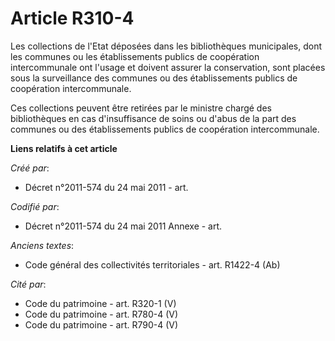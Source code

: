 # Article R310-4

Les collections de l'Etat déposées dans les bibliothèques municipales, dont les communes ou les établissements publics de
coopération intercommunale ont l'usage et doivent assurer la conservation, sont placées sous la surveillance des communes ou
des établissements publics de coopération intercommunale.

Ces collections peuvent être retirées par le ministre chargé des bibliothèques en cas d'insuffisance de soins ou d'abus de la
part des communes ou des établissements publics de coopération intercommunale.

**Liens relatifs à cet article**

_Créé par_:

  - Décret n°2011-574 du 24 mai 2011  - art.

_Codifié par_:

  - Décret n°2011-574 du 24 mai 2011 Annexe - art.

_Anciens textes_:

  - Code général des collectivités territoriales - art. R1422-4 (Ab)

_Cité par_:

  - Code du patrimoine - art. R320-1 (V)
  - Code du patrimoine - art. R780-4 (V)
  - Code du patrimoine - art. R790-4 (V)
